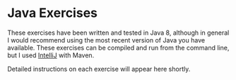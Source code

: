 # Java Exercises
These exercises have been written and tested in Java 8, although in general I would recommend using the most recent version of Java you have available. These exercises can be compiled and run from the command line, but I used [IntelliJ](https://www.jetbrains.com/idea/) with Maven.

Detailed instructions on each exercise will appear here shortly.